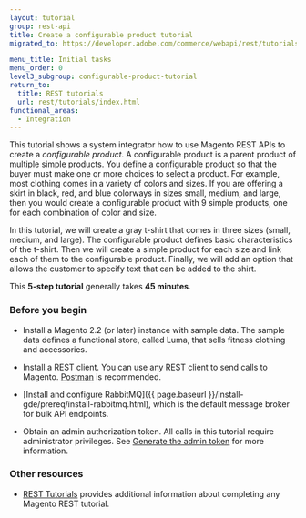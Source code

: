 ```yaml
---
layout: tutorial
group: rest-api
title: Create a configurable product tutorial
migrated_to: https://developer.adobe.com/commerce/webapi/rest/tutorials/configurable-product/

menu_title: Initial tasks
menu_order: 0
level3_subgroup: configurable-product-tutorial
return_to:
  title: REST tutorials
  url: rest/tutorials/index.html
functional_areas:
  - Integration
---
```


This tutorial shows a system integrator how to use Magento REST APIs to create a _configurable product_. A configurable product is a parent product of multiple simple products. You define a configurable product so that the buyer must make one or more choices to select a product. For example, most clothing comes in a variety of colors and sizes. If you are offering a skirt in black, red, and blue colorways in sizes small, medium, and large, then you would create a configurable product with 9 simple products, one for each combination of color and size.

In this tutorial, we will create a gray t-shirt that comes in three sizes (small, medium, and large).  The configurable product defines basic characteristics of the t-shirt. Then we will create a simple product for each size and link each of them to the configurable product. Finally, we will add an option that allows the customer to specify text that can be added to the shirt.

This **5-step tutorial** generally takes **45 minutes**.

### Before you begin

*  Install a Magento 2.2 (or later) instance with sample data. The sample data defines a functional store, called Luma, that sells fitness clothing and accessories.

*  Install a REST client. You can use any REST client to send calls to Magento. [Postman](https://www.getpostman.com/) is recommended.

*  [Install and configure RabbitMQ]({{ page.baseurl }}/install-gde/prereq/install-rabbitmq.html), which is the default message broker for bulk API endpoints.

*  Obtain an admin authorization token. All calls in this tutorial require administrator privileges. See [Generate the admin token](https://developer.adobe.com/commerce/webapi/rest/tutorials/prerequisite-tasks/) for more information.

### Other resources

*  [REST Tutorials](https://developer.adobe.com/commerce/webapi/rest/tutorials/index.html) provides additional information about completing any Magento REST tutorial.
